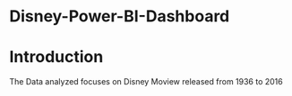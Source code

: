 # Disney-Power-BI-Dashboard

# Introduction
The Data analyzed focuses on Disney Moview released from 1936 to 2016
